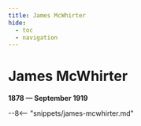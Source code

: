 ```yaml
---
title: James McWhirter
hide:
  - toc
  - navigation 
---
```


# James McWhirter

**1878 — September 1919**

--8<-- "snippets/james-mcwhirter.md"

<!--

--8<-- "snippets/headstone/james-mcwhirter-headstone.md"

### Learn more 

### Sources

### Acknowledgement

-->
